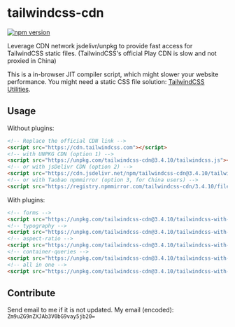 # tailwindcss-cdn

[![npm version](https://badge.fury.io/js/tailwindcss-cdn.svg)](https://badge.fury.io/js/tailwindcss-cdn)

Leverage CDN network jsdelivr/unpkg to provide fast access for TailwindCSS static files. (TailwindCSS's official Play CDN is slow and not proxied in China)

This is a in-browser JIT compiler script, which might slower your website performance. You might need a static CSS file solution: [TailwindCSS Utilities](https://github.com/fondoger/tailwindcss-utilities).

## Usage

Without plugins:

```html
<!-- Replace the official CDN link -->
<script src="https://cdn.tailwindcss.com"></script>
<!-- with UNPKG CDN (option 1) -->
<script src="https://unpkg.com/tailwindcss-cdn@3.4.10/tailwindcss.js"></script>
<!-- or with jsDelivr CDN (option 2) -->
<script src="https://cdn.jsdelivr.net/npm/tailwindcss-cdn@3.4.10/tailwindcss.js"></script>
<!-- or with Taobao npmmirror (option 3, for China users) -->
<script src="https://registry.npmmirror.com/tailwindcss-cdn/3.4.10/files/tailwindcss.js"></script>
```

With plugins:

```html
<!-- forms -->
<script src="https://unpkg.com/tailwindcss-cdn@3.4.10/tailwindcss-with-forms.js"></script>
<!-- typography -->
<script src="https://unpkg.com/tailwindcss-cdn@3.4.10/tailwindcss-with-typography.js"></script>
<!-- aspect-ratio -->
<script src="https://unpkg.com/tailwindcss-cdn@3.4.10/tailwindcss-with-aspect-ratio.js"></script>
<!-- container-queries -->
<script src="https://unpkg.com/tailwindcss-cdn@3.4.10/tailwindcss-with-container-queries.js"></script>
<!-- all in one -->
<script src="https://unpkg.com/tailwindcss-cdn@3.4.10/tailwindcss-with-all-plugins.js"></script>
```

## Contribute

Send email to me if it is not updated. My email (encoded): `Zm9uZG9nZXJAb3V0bG9vay5jb20=`
